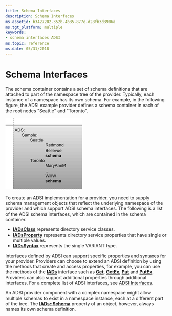 ```yaml
---
title: Schema Interfaces
description: Schema Interfaces
ms.assetid: b3427202-352b-4b35-877e-d28fb3d3906a
ms.tgt_platform: multiple
keywords:
- schema interfaces ADSI
ms.topic: reference
ms.date: 05/31/2018
---
```


# Schema Interfaces

The schema container contains a set of schema definitions that are attached to part of the namespace tree of the provider. Typically, each instance of a namespace has its own schema. For example, in the following figure, the ADSI example provider defines a schema container in each of the root nodes "Seattle" and "Toronto".

![schema containment](images/schemacont.png)

To create an ADSI implementation for a provider, you need to supply schema management objects that reflect the underlying namespace of the provider and which support ADSI schema interfaces. The following is a list of the ADSI schema interfaces, which are contained in the schema container.

-   [**IADsClass**](/windows/desktop/api/Iads/nn-iads-iadsclass) represents directory service classes.
-   [**IADsProperty**](/windows/desktop/api/Iads/nn-iads-iadsproperty) represents directory service properties that have single or multiple values.
-   [**IADsSyntax**](/windows/desktop/api/Iads/nn-iads-iadssyntax) represents the single VARIANT type.

Interfaces defined by ADSI can support specific properties and syntaxes for your provider. Providers can choose to extend an ADSI definition by using the methods that create and access properties, for example, you can use the methods of the [**IADs**](/windows/desktop/api/Iads/nn-iads-iads) interface such as [**Get**](/windows/desktop/api/Iads/nf-iads-iads-get), [**GetEx**](/windows/desktop/api/Iads/nf-iads-iads-getex), [**Put**](/windows/desktop/api/Iads/nf-iads-iads-put) and [**PutEx**](/windows/desktop/api/Iads/nf-iads-iads-putex). Providers can also support additional properties through additional interfaces. For a complete list of ADSI interfaces, see [ADSI Interfaces](adsi-interfaces.md).

An ADSI provider component with a complex namespace might allow multiple schemas to exist in a namespace instance, each at a different part of the tree. The [**IADs::Schema**](iads-property-methods.md) property of an object, however, always names its own schema definition.

 

 




